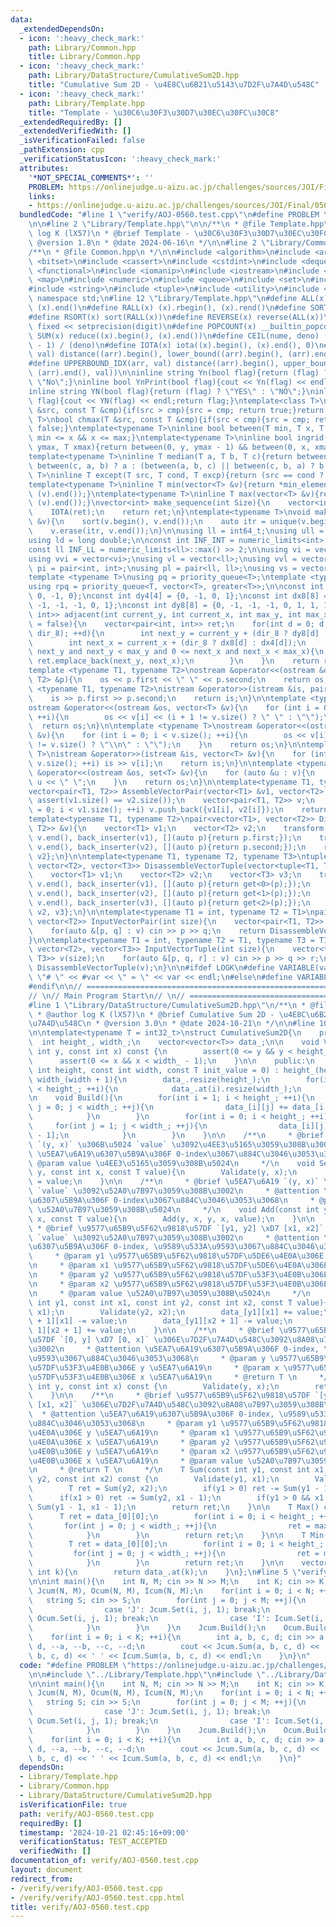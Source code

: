 ```yaml
---
data:
  _extendedDependsOn:
  - icon: ':heavy_check_mark:'
    path: Library/Common.hpp
    title: Library/Common.hpp
  - icon: ':heavy_check_mark:'
    path: Library/DataStructure/CumulativeSum2D.hpp
    title: "Cumulative Sum 2D - \u4E8C\u6B21\u5143\u7D2F\u7A4D\u548C"
  - icon: ':heavy_check_mark:'
    path: Library/Template.hpp
    title: "Template - \u30C6\u30F3\u30D7\u30EC\u30FC\u30C8"
  _extendedRequiredBy: []
  _extendedVerifiedWith: []
  _isVerificationFailed: false
  _pathExtension: cpp
  _verificationStatusIcon: ':heavy_check_mark:'
  attributes:
    '*NOT_SPECIAL_COMMENTS*': ''
    PROBLEM: https://onlinejudge.u-aizu.ac.jp/challenges/sources/JOI/Final/0560
    links:
    - https://onlinejudge.u-aizu.ac.jp/challenges/sources/JOI/Final/0560
  bundledCode: "#line 1 \"verify/AOJ-0560.test.cpp\"\n#define PROBLEM \"https://onlinejudge.u-aizu.ac.jp/challenges/sources/JOI/Final/0560\"\
    \n\n#line 2 \"Library/Template.hpp\"\n\n/**\n * @file Template.hpp\n * @author\
    \ log K (lX57)\n * @brief Template - \u30C6\u30F3\u30D7\u30EC\u30FC\u30C8\n *\
    \ @version 1.8\n * @date 2024-06-16\n */\n\n#line 2 \"Library/Common.hpp\"\n\n\
    /**\n * @file Common.hpp\n */\n\n#include <algorithm>\n#include <array>\n#include\
    \ <bitset>\n#include <cassert>\n#include <cstdint>\n#include <deque>\n#include\
    \ <functional>\n#include <iomanip>\n#include <iostream>\n#include <limits>\n#include\
    \ <map>\n#include <numeric>\n#include <queue>\n#include <set>\n#include <stack>\n\
    #include <string>\n#include <tuple>\n#include <utility>\n#include <vector>\nusing\
    \ namespace std;\n#line 12 \"Library/Template.hpp\"\n#define ALL(x) (x).begin(),\
    \ (x).end()\n#define RALL(x) (x).rbegin(), (x).rend()\n#define SORT(x) sort(ALL(x))\n\
    #define RSORT(x) sort(RALL(x))\n#define REVERSE(x) reverse(ALL(x))\n#define SETPRE(digit)\
    \ fixed << setprecision(digit)\n#define POPCOUNT(x) __builtin_popcount(x)\n#define\
    \ SUM(x) reduce((x).begin(), (x).end())\n#define CEIL(nume, deno) ((nume) + (deno)\
    \ - 1) / (deno)\n#define IOTA(x) iota((x).begin(), (x).end(), 0)\n#define LOWERBOUND_IDX(arr,\
    \ val) distance((arr).begin(), lower_bound((arr).begin(), (arr).end(), val))\n\
    #define UPPERBOUND_IDX(arr, val) distance((arr).begin(), upper_bound((arr).begin(),\
    \ (arr).end(), val))\n\ninline string Yn(bool flag){return (flag) ? \"Yes\" :\
    \ \"No\";}\ninline bool YnPrint(bool flag){cout << Yn(flag) << endl;return flag;}\n\
    inline string YN(bool flag){return (flag) ? \"YES\" : \"NO\";}\ninline bool YNPrint(bool\
    \ flag){cout << YN(flag) << endl;return flag;}\ntemplate<class T>\nbool chmin(T\
    \ &src, const T &cmp){if(src > cmp){src = cmp; return true;}return false;}\ntemplate<class\
    \ T>\nbool chmax(T &src, const T &cmp){if(src < cmp){src = cmp; return true;}return\
    \ false;}\ntemplate<typename T>\ninline bool between(T min, T x, T max){return\
    \ min <= x && x <= max;}\ntemplate<typename T>\ninline bool ingrid(T y, T x, T\
    \ ymax, T xmax){return between(0, y, ymax - 1) && between(0, x, xmax - 1);}\n\
    template<typename T>\ninline T median(T a, T b, T c){return between(b, a, c) ||\
    \ between(c, a, b) ? a : (between(a, b, c) || between(c, b, a) ? b : c);}\ntemplate<typename\
    \ T>\ninline T except(T src, T cond, T excp){return (src == cond ? excp : src);}\n\
    template<typename T>\ninline T min(vector<T> &v){return *min_element((v).begin(),\
    \ (v).end());}\ntemplate<typename T>\ninline T max(vector<T> &v){return *max_element((v).begin(),\
    \ (v).end());}\nvector<int> make_sequence(int Size){\n    vector<int> ret(Size);\n\
    \    IOTA(ret);\n    return ret;\n}\ntemplate<typename T>\nvoid make_unique(vector<T>\
    \ &v){\n    sort(v.begin(), v.end());\n    auto itr = unique(v.begin(), v.end());\n\
    \    v.erase(itr, v.end());\n}\n\nusing ll = int64_t;\nusing ull = uint64_t;\n\
    using ld = long double;\n\nconst int INF_INT = numeric_limits<int>::max() >> 2;\n\
    const ll INF_LL = numeric_limits<ll>::max() >> 2;\n\nusing vi = vector<int>;\n\
    using vvi = vector<vi>;\nusing vl = vector<ll>;\nusing vvl = vector<vl>;\nusing\
    \ pi = pair<int, int>;\nusing pl = pair<ll, ll>;\nusing vs = vector<string>;\n\
    template <typename T>\nusing pq = priority_queue<T>;\ntemplate <typename T>\n\
    using rpq = priority_queue<T, vector<T>, greater<T>>;\n\nconst int dx4[4] = {1,\
    \ 0, -1, 0};\nconst int dy4[4] = {0, -1, 0, 1};\nconst int dx8[8] = {1, 1, 0,\
    \ -1, -1, -1, 0, 1};\nconst int dy8[8] = {0, -1, -1, -1, 0, 1, 1, 1};\n\nvector<pair<int,\
    \ int>> adjacent(int current_y, int current_x, int max_y, int max_x, bool dir_8\
    \ = false){\n    vector<pair<int, int>> ret;\n    for(int d = 0; d < 4 * (1 +\
    \ dir_8); ++d){\n        int next_y = current_y + (dir_8 ? dy8[d] : dy4[d]);\n\
    \        int next_x = current_x + (dir_8 ? dx8[d] : dx4[d]);\n        if(0 <=\
    \ next_y and next_y < max_y and 0 <= next_x and next_x < max_x){\n           \
    \ ret.emplace_back(next_y, next_x);\n        }\n    }\n    return ret;\n}\n\n\
    template <typename T1, typename T2>\nostream &operator<<(ostream &os, const pair<T1,\
    \ T2> &p){\n    os << p.first << \" \" << p.second;\n    return os;\n}\n\ntemplate\
    \ <typename T1, typename T2>\nistream &operator>>(istream &is, pair<T1, T2> &p){\n\
    \    is >> p.first >> p.second;\n    return is;\n}\n\ntemplate <typename T>\n\
    ostream &operator<<(ostream &os, vector<T> &v){\n    for (int i = 0; i < v.size();\
    \ ++i){\n        os << v[i] << (i + 1 != v.size() ? \" \" : \"\");\n    }\n  \
    \  return os;\n}\n\ntemplate <typename T>\nostream &operator<<(ostream &os, vector<vector<T>>\
    \ &v){\n    for (int i = 0; i < v.size(); ++i){\n        os << v[i] << (i + 1\
    \ != v.size() ? \"\\n\" : \"\");\n    }\n    return os;\n}\n\ntemplate <typename\
    \ T>\nistream &operator>>(istream &is, vector<T> &v){\n    for (int i = 0; i <\
    \ v.size(); ++i) is >> v[i];\n    return is;\n}\n\ntemplate <typename T>\nostream\
    \ &operator<<(ostream &os, set<T> &v){\n    for (auto &u : v){\n        os <<\
    \ u << \" \";\n    }\n    return os;\n}\n\ntemplate<typename T1, typename T2>\n\
    vector<pair<T1, T2>> AssembleVectorPair(vector<T1> &v1, vector<T2> &v2){\n   \
    \ assert(v1.size() == v2.size());\n    vector<pair<T1, T2>> v;\n    for(int i\
    \ = 0; i < v1.size(); ++i) v.push_back({v1[i], v2[i]});\n    return v;\n}\n\n\
    template<typename T1, typename T2>\npair<vector<T1>, vector<T2>> DisassembleVectorPair(vector<pair<T1,\
    \ T2>> &v){\n    vector<T1> v1;\n    vector<T2> v2;\n    transform(v.begin(),\
    \ v.end(), back_inserter(v1), [](auto p){return p.first;});\n    transform(v.begin(),\
    \ v.end(), back_inserter(v2), [](auto p){return p.second;});\n    return {v1,\
    \ v2};\n}\n\ntemplate<typename T1, typename T2, typename T3>\ntuple<vector<T1>,\
    \ vector<T2>, vector<T3>> DisassembleVectorTuple(vector<tuple<T1, T2, T3>> &v){\n\
    \    vector<T1> v1;\n    vector<T2> v2;\n    vector<T3> v3;\n    transform(v.begin(),\
    \ v.end(), back_inserter(v1), [](auto p){return get<0>(p);});\n    transform(v.begin(),\
    \ v.end(), back_inserter(v2), [](auto p){return get<1>(p);});\n    transform(v.begin(),\
    \ v.end(), back_inserter(v3), [](auto p){return get<2>(p);});\n    return {v1,\
    \ v2, v3};\n}\n\ntemplate<typename T1 = int, typename T2 = T1>\npair<vector<T1>,\
    \ vector<T2>> InputVectorPair(int size){\n    vector<pair<T1, T2>> v(size);\n\
    \    for(auto &[p, q] : v) cin >> p >> q;\n    return DisassembleVectorPair(v);\n\
    }\n\ntemplate<typename T1 = int, typename T2 = T1, typename T3 = T1>\ntuple<vector<T1>,\
    \ vector<T2>, vector<T3>> InputVectorTuple(int size){\n    vector<tuple<T1, T2,\
    \ T3>> v(size);\n    for(auto &[p, q, r] : v) cin >> p >> q >> r;\n    return\
    \ DisassembleVectorTuple(v);\n}\n\n#ifdef LOGK\n#define VARIABLE(var) cerr <<\
    \ \"# \" << #var << \" = \" << var << endl;\n#else\n#define VARIABLE(...) 42\n\
    #endif\n\n// ==============================================================\n\
    // \n// Main Program Start\n// \n// ==============================================================\n\
    #line 1 \"Library/DataStructure/CumulativeSum2D.hpp\"\n/**\n * @file CumulativeSum2D.hpp\n\
    \ * @author log K (lX57)\n * @brief Cumulative Sum 2D - \u4E8C\u6B21\u5143\u7D2F\
    \u7A4D\u548C\n * @version 3.0\n * @date 2024-10-21\n */\n\n#line 10 \"Library/DataStructure/CumulativeSum2D.hpp\"\
    \n\ntemplate<typename T = int32_t>\nstruct CumulativeSum2D{\n    private:\n  \
    \  int height_, width_;\n    vector<vector<T>> data_;\n\n    void Validate(const\
    \ int y, const int x) const {\n        assert(0 <= y && y < height_ - 1);\n  \
    \      assert(0 <= x && x < width_ - 1);\n    }\n\n    public:\n    CumulativeSum2D(const\
    \ int height, const int width, const T init_value = 0) : height_(height + 1),\
    \ width_(width + 1){\n        data_.resize(height_);\n        for(int i = 0; i\
    \ < height_; ++i){\n            data_.at(i).resize(width_);\n        }\n    }\n\
    \n    void Build(){\n        for(int i = 1; i < height_; ++i){\n            for(int\
    \ j = 0; j < width_; ++j){\n                data_[i][j] += data_[i - 1][j];\n\
    \            }\n        }\n        for(int i = 0; i < height_; ++i){\n       \
    \     for(int j = 1; j < width_; ++j){\n                data_[i][j] += data_[i][j\
    \ - 1];\n            }\n        }\n    }\n\n    /**\n     * @brief \u5EA7\u6A19\
    \ `(y, x)` \u306B\u5024 `value` \u3092\u4EE3\u5165\u3059\u308B\u3002\n     * @attention\
    \ \u5EA7\u6A19\u6307\u5B9A\u306F 0-index\u3067\u884C\u3046\u3053\u3068\n     *\
    \ @param value \u4EE3\u5165\u3059\u308B\u5024\n     */\n    void Set(const int\
    \ y, const int x, const T value){\n        Validate(y, x);\n        data_[y][x]\
    \ = value;\n    }\n\n    /**\n     * @brief \u5EA7\u6A19 `(y, x)` \u306B\u5024\
    \ `value` \u3092\u52A0\u7B97\u3059\u308B\u3002\n     * @attention \u5EA7\u6A19\
    \u6307\u5B9A\u306F 0-index\u3067\u884C\u3046\u3053\u3068\n     * @param value\
    \ \u52A0\u7B97\u3059\u308B\u5024\n     */\n    void Add(const int y, const int\
    \ x, const T value){\n        Add(y, x, y, x, value);\n    }\n\n    /**\n    \
    \ * @brief \u9577\u65B9\u5F62\u9818\u57DF `[y1, y2] \xD7 [x1, x2]` \u306B\u5024\
    \ `value` \u3092\u52A0\u7B97\u3059\u308B\u3002\n     * @attention \u5EA7\u6A19\
    \u6307\u5B9A\u306F 0-index, \u9589\u533A\u9593\u3067\u884C\u3046\u3053\u3068\n\
    \     * @param y1 \u9577\u65B9\u5F62\u9818\u57DF\u5DE6\u4E0A\u306E y \u5EA7\u6A19\
    \n     * @param x1 \u9577\u65B9\u5F62\u9818\u57DF\u5DE6\u4E0A\u306E x \u5EA7\u6A19\
    \n     * @param y2 \u9577\u65B9\u5F62\u9818\u57DF\u53F3\u4E0B\u306E y \u5EA7\u6A19\
    \n     * @param x2 \u9577\u65B9\u5F62\u9818\u57DF\u53F3\u4E0B\u306E x \u5EA7\u6A19\
    \n     * @param value \u52A0\u7B97\u3059\u308B\u5024\n     */\n    void Add(const\
    \ int y1, const int x1, const int y2, const int x2, const T value){\n        Validate(y1,\
    \ x1);\n        Validate(y2, x2);\n        data_[y1][x1] += value;\n        data_[y2\
    \ + 1][x1] -= value;\n        data_[y1][x2 + 1] -= value;\n        data_[y2 +\
    \ 1][x2 + 1] += value;\n    }\n\n    /**\n     * @brief \u9577\u65B9\u5F62\u9818\
    \u57DF `[0, y] \xD7 [0, x]` \u306E\u7D2F\u7A4D\u548C\u3092\u8A08\u7B97\u3059\u308B\
    \u3002\n     * @attention \u5EA7\u6A19\u6307\u5B9A\u306F 0-index, \u9589\u533A\
    \u9593\u3067\u884C\u3046\u3053\u3068\n     * @param y \u9577\u65B9\u5F62\u9818\
    \u57DF\u53F3\u4E0B\u306E y \u5EA7\u6A19\n     * @param x \u9577\u65B9\u5F62\u9818\
    \u57DF\u53F3\u4E0B\u306E x \u5EA7\u6A19\n     * @return T \n     */\n    T Sum(const\
    \ int y, const int x) const {\n        Validate(y, x);\n        return data_[y][x];\n\
    \    }\n\n    /**\n     * @brief \u9577\u65B9\u5F62\u9818\u57DF `[y1, y2] \xD7\
    \ [x1, x2]` \u306E\u7D2F\u7A4D\u548C\u3092\u8A08\u7B97\u3059\u308B\u3002\n   \
    \  * @attention \u5EA7\u6A19\u6307\u5B9A\u306F 0-index, \u9589\u533A\u9593\u3067\
    \u884C\u3046\u3053\u3068\n     * @param y1 \u9577\u65B9\u5F62\u9818\u57DF\u5DE6\
    \u4E0A\u306E y \u5EA7\u6A19\n     * @param x1 \u9577\u65B9\u5F62\u9818\u57DF\u5DE6\
    \u4E0A\u306E x \u5EA7\u6A19\n     * @param y2 \u9577\u65B9\u5F62\u9818\u57DF\u53F3\
    \u4E0B\u306E y \u5EA7\u6A19\n     * @param x2 \u9577\u65B9\u5F62\u9818\u57DF\u53F3\
    \u4E0B\u306E x \u5EA7\u6A19\n     * @param value \u52A0\u7B97\u3059\u308B\u5024\
    \n     * @return T \n     */\n    T Sum(const int y1, const int x1, const int\
    \ y2, const int x2) const {\n        Validate(y1, x1);\n        Validate(y2, x2);\n\
    \        T ret = Sum(y2, x2);\n        if(y1 > 0) ret -= Sum(y1 - 1, x2);\n  \
    \      if(x1 > 0) ret -= Sum(y2, x1 - 1);\n        if(y1 > 0 && x1 > 0) ret +=\
    \ Sum(y1 - 1, x1 - 1);\n        return ret;\n    }\n\n    T Max() const {\n  \
    \      T ret = data_[0][0];\n        for(int i = 0; i < height_; ++i){\n     \
    \       for(int j = 0; j < width_; ++j){\n                ret = max(ret, data_[i][j]);\n\
    \            }\n        }\n        return ret;\n    }\n\n    T Min() const {\n\
    \        T ret = data_[0][0];\n        for(int i = 0; i < height_; ++i){\n   \
    \         for(int j = 0; j < width_; ++j){\n                ret = min(ret, data_[i][j]);\n\
    \            }\n        }\n        return ret;\n    }\n\n    vector<T> &operator[](const\
    \ int k){\n        return data_.at(k);\n    }\n};\n#line 5 \"verify/AOJ-0560.test.cpp\"\
    \n\nint main(){\n    int N, M; cin >> N >> M;\n    int K; cin >> K;\n    CumulativeSum2D<int>\
    \ Jcum(N, M), Ocum(N, M), Icum(N, M);\n    for(int i = 0; i < N; ++i){\n     \
    \   string S; cin >> S;\n        for(int j = 0; j < M; ++j){\n            switch(S[j]){\n\
    \                case 'J': Jcum.Set(i, j, 1); break;\n                case 'O':\
    \ Ocum.Set(i, j, 1); break;\n                case 'I': Icum.Set(i, j, 1); break;\n\
    \            }\n        }\n    }\n    Jcum.Build();\n    Ocum.Build();\n    Icum.Build();\n\
    \    for(int i = 0; i < K; ++i){\n        int a, b, c, d; cin >> a >> b >> c >>\
    \ d, --a, --b, --c, --d;\n        cout << Jcum.Sum(a, b, c, d) << ' ' << Ocum.Sum(a,\
    \ b, c, d) << ' ' << Icum.Sum(a, b, c, d) << endl;\n    }\n}\n"
  code: "#define PROBLEM \"https://onlinejudge.u-aizu.ac.jp/challenges/sources/JOI/Final/0560\"\
    \n\n#include \"../Library/Template.hpp\"\n#include \"../Library/DataStructure/CumulativeSum2D.hpp\"\
    \n\nint main(){\n    int N, M; cin >> N >> M;\n    int K; cin >> K;\n    CumulativeSum2D<int>\
    \ Jcum(N, M), Ocum(N, M), Icum(N, M);\n    for(int i = 0; i < N; ++i){\n     \
    \   string S; cin >> S;\n        for(int j = 0; j < M; ++j){\n            switch(S[j]){\n\
    \                case 'J': Jcum.Set(i, j, 1); break;\n                case 'O':\
    \ Ocum.Set(i, j, 1); break;\n                case 'I': Icum.Set(i, j, 1); break;\n\
    \            }\n        }\n    }\n    Jcum.Build();\n    Ocum.Build();\n    Icum.Build();\n\
    \    for(int i = 0; i < K; ++i){\n        int a, b, c, d; cin >> a >> b >> c >>\
    \ d, --a, --b, --c, --d;\n        cout << Jcum.Sum(a, b, c, d) << ' ' << Ocum.Sum(a,\
    \ b, c, d) << ' ' << Icum.Sum(a, b, c, d) << endl;\n    }\n}"
  dependsOn:
  - Library/Template.hpp
  - Library/Common.hpp
  - Library/DataStructure/CumulativeSum2D.hpp
  isVerificationFile: true
  path: verify/AOJ-0560.test.cpp
  requiredBy: []
  timestamp: '2024-10-21 02:45:16+09:00'
  verificationStatus: TEST_ACCEPTED
  verifiedWith: []
documentation_of: verify/AOJ-0560.test.cpp
layout: document
redirect_from:
- /verify/verify/AOJ-0560.test.cpp
- /verify/verify/AOJ-0560.test.cpp.html
title: verify/AOJ-0560.test.cpp
---
```

